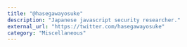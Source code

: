 ```yaml
---
title: "@hasegawayosuke"
description: "Japanese javascript security researcher."
external_url: "https://twitter.com/hasegawayosuke"
category: "Miscellaneous"
---
```

